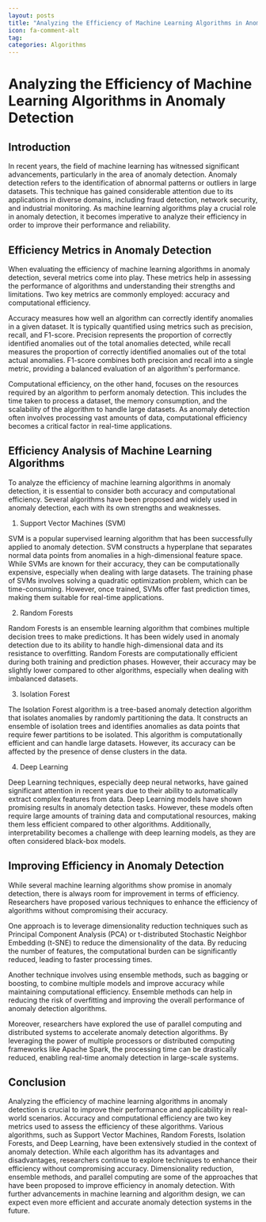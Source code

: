 ```yaml
---
layout: posts
title: "Analyzing the Efficiency of Machine Learning Algorithms in Anomaly Detection"
icon: fa-comment-alt
tag:      
categories: Algorithms
---
```



# Analyzing the Efficiency of Machine Learning Algorithms in Anomaly Detection

## Introduction

In recent years, the field of machine learning has witnessed significant advancements, particularly in the area of anomaly detection. Anomaly detection refers to the identification of abnormal patterns or outliers in large datasets. This technique has gained considerable attention due to its applications in diverse domains, including fraud detection, network security, and industrial monitoring. As machine learning algorithms play a crucial role in anomaly detection, it becomes imperative to analyze their efficiency in order to improve their performance and reliability.

## Efficiency Metrics in Anomaly Detection

When evaluating the efficiency of machine learning algorithms in anomaly detection, several metrics come into play. These metrics help in assessing the performance of algorithms and understanding their strengths and limitations. Two key metrics are commonly employed: accuracy and computational efficiency.

Accuracy measures how well an algorithm can correctly identify anomalies in a given dataset. It is typically quantified using metrics such as precision, recall, and F1-score. Precision represents the proportion of correctly identified anomalies out of the total anomalies detected, while recall measures the proportion of correctly identified anomalies out of the total actual anomalies. F1-score combines both precision and recall into a single metric, providing a balanced evaluation of an algorithm's performance.

Computational efficiency, on the other hand, focuses on the resources required by an algorithm to perform anomaly detection. This includes the time taken to process a dataset, the memory consumption, and the scalability of the algorithm to handle large datasets. As anomaly detection often involves processing vast amounts of data, computational efficiency becomes a critical factor in real-time applications.

## Efficiency Analysis of Machine Learning Algorithms

To analyze the efficiency of machine learning algorithms in anomaly detection, it is essential to consider both accuracy and computational efficiency. Several algorithms have been proposed and widely used in anomaly detection, each with its own strengths and weaknesses.

1. Support Vector Machines (SVM)

SVM is a popular supervised learning algorithm that has been successfully applied to anomaly detection. SVM constructs a hyperplane that separates normal data points from anomalies in a high-dimensional feature space. While SVMs are known for their accuracy, they can be computationally expensive, especially when dealing with large datasets. The training phase of SVMs involves solving a quadratic optimization problem, which can be time-consuming. However, once trained, SVMs offer fast prediction times, making them suitable for real-time applications.

2. Random Forests

Random Forests is an ensemble learning algorithm that combines multiple decision trees to make predictions. It has been widely used in anomaly detection due to its ability to handle high-dimensional data and its resistance to overfitting. Random Forests are computationally efficient during both training and prediction phases. However, their accuracy may be slightly lower compared to other algorithms, especially when dealing with imbalanced datasets.

3. Isolation Forest

The Isolation Forest algorithm is a tree-based anomaly detection algorithm that isolates anomalies by randomly partitioning the data. It constructs an ensemble of isolation trees and identifies anomalies as data points that require fewer partitions to be isolated. This algorithm is computationally efficient and can handle large datasets. However, its accuracy can be affected by the presence of dense clusters in the data.

4. Deep Learning

Deep Learning techniques, especially deep neural networks, have gained significant attention in recent years due to their ability to automatically extract complex features from data. Deep Learning models have shown promising results in anomaly detection tasks. However, these models often require large amounts of training data and computational resources, making them less efficient compared to other algorithms. Additionally, interpretability becomes a challenge with deep learning models, as they are often considered black-box models.

## Improving Efficiency in Anomaly Detection

While several machine learning algorithms show promise in anomaly detection, there is always room for improvement in terms of efficiency. Researchers have proposed various techniques to enhance the efficiency of algorithms without compromising their accuracy.

One approach is to leverage dimensionality reduction techniques such as Principal Component Analysis (PCA) or t-distributed Stochastic Neighbor Embedding (t-SNE) to reduce the dimensionality of the data. By reducing the number of features, the computational burden can be significantly reduced, leading to faster processing times.

Another technique involves using ensemble methods, such as bagging or boosting, to combine multiple models and improve accuracy while maintaining computational efficiency. Ensemble methods can help in reducing the risk of overfitting and improving the overall performance of anomaly detection algorithms.

Moreover, researchers have explored the use of parallel computing and distributed systems to accelerate anomaly detection algorithms. By leveraging the power of multiple processors or distributed computing frameworks like Apache Spark, the processing time can be drastically reduced, enabling real-time anomaly detection in large-scale systems.

## Conclusion

Analyzing the efficiency of machine learning algorithms in anomaly detection is crucial to improve their performance and applicability in real-world scenarios. Accuracy and computational efficiency are two key metrics used to assess the efficiency of these algorithms. Various algorithms, such as Support Vector Machines, Random Forests, Isolation Forests, and Deep Learning, have been extensively studied in the context of anomaly detection. While each algorithm has its advantages and disadvantages, researchers continue to explore techniques to enhance their efficiency without compromising accuracy. Dimensionality reduction, ensemble methods, and parallel computing are some of the approaches that have been proposed to improve efficiency in anomaly detection. With further advancements in machine learning and algorithm design, we can expect even more efficient and accurate anomaly detection systems in the future.